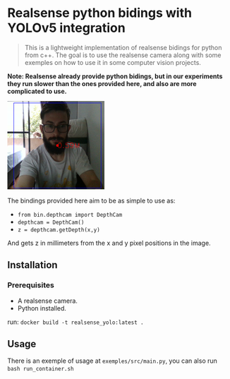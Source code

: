 # Realsense python bidings with YOLOv5 integration

 > This is a lightweight implementation of realsense bidings for python from c++. The goal is to use the realsense camera along with some exemples on how to use it in some computer vision projects. 
 
 **Note: Realsense already provide python bidings, but in our experiments they run slower than the ones provided here, and also are more complicated to use.**
 
<img src="https://github.com/GuintherKovalski/realsense_bidings_with_yolov5/blob/main/images/exemple.png" width="220" height="200">

The bindings provided here aim to be as simple to use as:

- `from bin.depthcam import DepthCam` 
- `depthcam = DepthCam()`
- `z = depthcam.getDepth(x,y)`

And gets z in millimeters from the x and y pixel positions in the image.

## Installation
### Prerequisites
* A realsense camera.
* Python installed.

run:
`docker build -t realsense_yolo:latest .`

## Usage
There is an exemple of usage at `exemples/src/main.py`, you can also run `bash run_container.sh`




